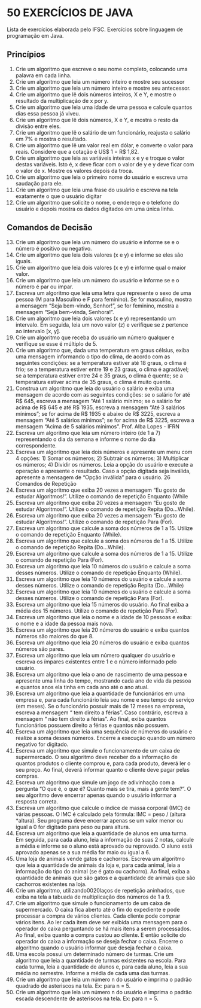 # 50 EXERCÍCIOS DE JAVA
Lista de exercícios elaborada pelo IFSC.
Exercícios sobre linguagem de programação em Java.

## Princípios
1. Crie um algoritmo que escreve o seu nome completo, colocando uma palavra em cada linha.
2. Crie um algoritmo que leia um número inteiro e mostre seu sucessor 
3. Crie um algoritmo que leia um número inteiro e mostre seu antecessor.
4. Crie um algoritmo que lê dois números inteiros, X e Y, e mostre o resultado da multiplicação de x por y.
5. Crie um algoritmo que leia uma idade de uma pessoa e calcule quantos dias essa pessoa já viveu.
6. Crie um algoritmo que lê dois números, X e Y, e mostra o resto da divisão entre eles. 
7. Crie um algoritmo que lê o salário de um funcionário, reajusta o salário em 7% e mostra o resultado. 
8. Crie um algoritmo que lê um valor real em dólar, e converte o valor para reais. Considere que a cotação é US$ 1 = R$ 1,82.  
9. Crie um algoritmo que leia as variáveis inteiras x e y e troque o valor destas variáveis. Isto é, x deve ficar com o valor de y e y deve ficar com o valor de x. Mostre os valores depois da troca.  
10. Crie um algoritmo que leia o primeiro nome do usuário e escreva uma saudação para ele.  
11. Crie um algoritmo que leia uma frase do usuário e escreva na tela exatamente o que o usuário digitar
12. Crie um algoritmo que solicite o nome, o endereço e o telefone do usuário e depois mostra os dados digitados em uma única linha.  

## Comandos de Decisão

13. Crie um algoritmo que leia um número do usuário e informe se e o número é positivo ou negativo.  
14. Crie um algoritmo que leia dois valores (x e y) e informe se eles são iguais.
15. Crie um algoritmo que leia dois valores (x e y) e informe qual o maior valor. 
16. Crie um algoritmo que leia um número do usuário e informe se e o número é par ou ímpar. 
17. Escreva um algoritmo que leia uma letra que represente o sexo de uma pessoa (M para Masculino e F para feminino). Se for masculino, mostra a mensagem “Seja bem-vindo, Senhor!”, se for feminino, mostra a mensagem “Seja bem-vinda, Senhora!”. 
18. Crie um algoritmo que leia dois valores (x e y) representando um intervalo. Em seguida, leia um novo valor (z) e verifique se z pertence ao intervalo [x, y]. 
19. Crie um algoritmo que receba do usuário um número qualquer e verifique se esse é múltiplo de 5. 
20. Crie um algoritmo que, dada uma temperatura em graus célsius, exiba uma mensagem informando o tipo do clima, de acordo com as seguintes condições: se a temperatura estiver até 18 graus, o clima é frio; se a temperatura estiver entre 19 e 23 graus, o clima é agradável; se a temperatura estiver entre 24 e 35 graus, o clima é quente; se a temperatura estiver acima de 35 graus, o clima é muito quente. 
21. Construa um algoritmo que leia do usuário o salário e exiba uma mensagem de acordo com as seguintes condições: se o salário for até R$ 645, escreva a mensagem “Até 1 salário mínimo; se o salário for acima de R$ 645 e até R$ 1935, escreva a mensagem “Até 3 salários mínimos”; se for acima de R$ 1935 e abaixo de R$ 3225, escreva a mensagem “Até 5 salários mínimos”; se for acima de R$ 3225, escreva a mensagem “Acima de 5 salários mínimos”. 
Prof. Alba Lopes - IFRN
22. Escreva um algoritmo que leia um número inteiro (de 1 a 7) representando o dia da semana e informe o nome do dia correspondente. 
23. Escreva um algoritmo que leia dois números e apresente um menu com 4 opções: 1) Somar os números; 2) Subtrair os números; 3) Multiplicar os números; 4) Dividir os números. Leia a opção do usuário e execute a operação e apresente o resultado. Caso a opção digitada seja inválida, apresente a mensagem de “Opção inválida” para o usuário. 26
Comandos de Repetição
24. Escreva um algoritmo que exiba 20 vezes a mensagem “Eu gosto de estudar Algoritmos!”. Utilize o comando de repetição Enquanto (While
25. Escreva um algoritmo que exiba 20 vezes a mensagem “Eu gosto de estudar Algoritmos!”. Utilize o comando de repetição Repita (Do...While). 
26. Escreva um algoritmo que exiba 20 vezes a mensagem “Eu gosto de estudar Algoritmos!”. Utilize o comando de repetição Para (For). 
27. Escreva um algoritmo que calcule a soma dos números de 1 a 15. Utilize o comando de repetição Enquanto (While). 
28. Escreva um algoritmo que calcule a soma dos números de 1 a 15. Utilize o comando de repetição Repita (Do...While). 
29. Escreva um algoritmo que calcule a soma dos números de 1 a 15. Utilize o comando de repetição Para (For). 
30. Escreva um algoritmo que leia 10 números do usuário e calcule a soma desses números. Utilize o comando de repetição Enquanto (While). 
31. Escreva um algoritmo que leia 10 números do usuário e calcule a soma desses números. Utilize o comando de repetição Repita (Do...While) 
32. Escreva um algoritmo que leia 10 números do usuário e calcule a soma desses números. Utilize o comando de repetição Para (For). 
33. Escreva um algoritmo que leia 15 números do usuário. Ao final exiba a média dos 15 números. Utilize o comando de repetição Para (For). 
34. Escreva um algoritmo que leia o nome e a idade de 10 pessoas e exiba: o nome e a idade da pessoa mais nova. 
35. Escreva um algoritmo que leia 20 números do usuário e exiba quantos números são maiores do que 8. 
36. Escreva um algoritmo que leia 20 números do usuário e exiba quantos números são pares. 
37. Escreva um algoritmo que leia um número qualquer do usuário e escreva os ímpares existentes entre 1 e o número informado pelo usuário.
38. Escreva um algoritmo que leia o ano de nascimento de uma pessoa e apresente uma linha do tempo, mostrando cada ano de vida da pessoa e quantos anos ela tinha em cada ano até o ano atual. 
39. Escreva um algoritmo que leia a quantidade de funcionários em uma empresa e, para cada funcionário leia seu nome e seu tempo de serviço (em meses). Se o funcionário possuir mais de 12 meses na empresa, escreva a mensagem “<NOME> tem direito a férias”. Caso contrário, escreva a mensagem “<NOME> não tem direito a férias”. Ao final, exiba quantos funcionários possuem direito a férias e quantos não possuem. 
40. Escreva um algoritmo que leia uma sequência de números do usuário e realize a soma desses números. Encerre a execução quando um número negativo for digitado. 
41. Escreva um algoritmo que simule o funcionamento de um caixa de supermercado. O seu algoritmo deve receber do a informação de quantos produtos o cliente comprou e, para cada produto, deverá ler o seu preço. Ao final, deverá informar quanto o cliente deve pagar pelas compras. 
42. Escreva um algoritmo que simule um jogo de adivinhação com a pergunta “O que é, o que é? Quanto mais se tira, mais a gente tem?”. O seu algoritmo deve encerrar apenas quando o usuário informar a resposta correta. 
43. Escreva um algoritmo que calcule o índice de massa corporal (IMC) de várias pessoas. O IMC é calculado pela fórmula: IMC = peso / (altura *altura). Seu programa deve encerrar apenas se um valor menor ou igual a 0 for digitado para peso ou para altura. 
44. Escreva um algoritmo que leia a quantidade de alunos em uma turma. Em seguida, para cada aluno, leia a informação de suas 2 notas, calcule a média e informe se o aluno está aprovado ou reprovado. O aluno está aprovado apenas se a sua média for maio ou igual a 6. 
45. Uma loja de animais vende gatos e cachorros. Escreva um algoritmo que leia a quantidade de animais da loja e, para cada animal, leia a informação do tipo do animal (se é gato ou cachorro). Ao final, exiba a quantidade de animais que são gatos e a quantidade de animais que são cachorros existentes na loja. 
46. Crie um algoritmo, utilizando0020laços de repetição aninhados, que exiba na tela a tabuada de multiplicação dos números de 1 a 9. 
47. Crie um algoritmo que simule o funcionamento de um caixa de supermercado. O caixa fica aberto até o fim do expediente e pode processar a compra de vários clientes. Cada cliente pode comprar vários itens. Ao ler cada item deve ser exibida uma mensagem para o operador do caixa perguntando se há mais itens a serem processados. Ao final, exiba quanto a compra custou ao cliente. E então solicite do operador do caixa a informação se deseja fechar o caixa. Encerre o algoritmo quando o usuário informar que deseja fechar o caixa.
48. Uma escola possui um determinado número de turmas. Crie um algoritmo que leia a quantidade de turmas existentes na escola. Para cada turma, leia a quantidade de alunos e, para cada aluno, leia a sua média no semestre. Informe a média de cada uma das turmas. 
49. Crie um algoritmo que leia um número n do usuário e imprima o padrão quadrado de asteriscos na tela. Ex: para n = 5.
50. Crie um algoritmo que leia um número n do usuário e imprima o padrão escada descendente de asteriscos na tela. Ex: para n = 5. 
